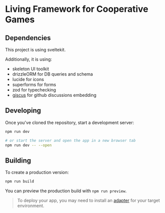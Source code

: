 # Living Framework for Cooperative Games

## Dependencies

This project is using sveltekit.

Additionally, it is using:

- skeleton UI toolkit
- drizzleORM for DB queries and schema
- lucide for icons
- superforms for forms
- zod for typechecking
- [giscus](https://giscus.app/) for github discussions embedding

## Developing

Once you've cloned the repository, start a development server:

```bash
npm run dev

# or start the server and open the app in a new browser tab
npm run dev -- --open
```

## Building

To create a production version:

```bash
npm run build
```

You can preview the production build with `npm run preview`.

> To deploy your app, you may need to install an [adapter](https://kit.svelte.dev/docs/adapters) for your target environment.

